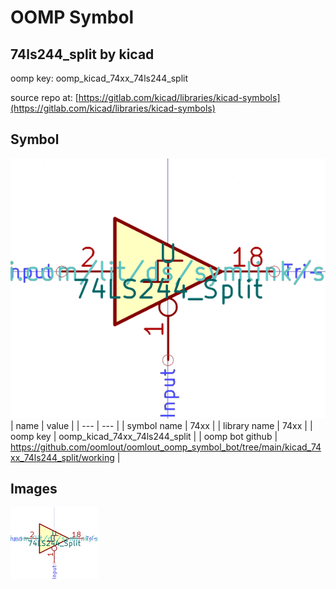 # OOMP Symbol  
## 74ls244_split  by kicad  
  
oomp key: oomp_kicad_74xx_74ls244_split  
  
source repo at: [https://gitlab.com/kicad/libraries/kicad-symbols](https://gitlab.com/kicad/libraries/kicad-symbols)  
## Symbol  
  
[![working.png](working_600.png)](working.png)  
| name | value | 
| --- | --- | 
| symbol name | 74xx | 
| library name | 74xx | 
| oomp key | oomp_kicad_74xx_74ls244_split | 
| oomp bot github | https://github.com/oomlout/oomlout_oomp_symbol_bot/tree/main/kicad_74xx_74ls244_split/working | 
## Images  
  
[![working.png](working_140.png)](working.png)  
